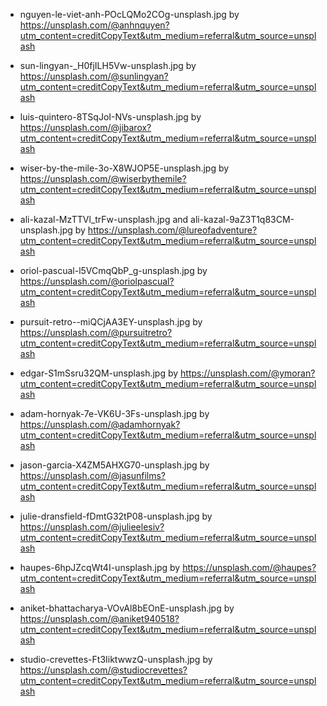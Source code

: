 - nguyen-le-viet-anh-POcLQMo2COg-unsplash.jpg by https://unsplash.com/@anhnquyen?utm_content=creditCopyText&utm_medium=referral&utm_source=unsplash

- sun-lingyan-\_H0fjILH5Vw-unsplash.jpg by https://unsplash.com/@sunlingyan?utm_content=creditCopyText&utm_medium=referral&utm_source=unsplash

- luis-quintero-8TSqJoI-NVs-unsplash.jpg by https://unsplash.com/@jibarox?utm_content=creditCopyText&utm_medium=referral&utm_source=unsplash

- wiser-by-the-mile-3o-X8WJOP5E-unsplash.jpg by https://unsplash.com/@wiserbythemile?utm_content=creditCopyText&utm_medium=referral&utm_source=unsplash

- ali-kazal-MzTTVl_trFw-unsplash.jpg and ali-kazal-9aZ3T1q83CM-unsplash.jpg by https://unsplash.com/@lureofadventure?utm_content=creditCopyText&utm_medium=referral&utm_source=unsplash

- oriol-pascual-l5VCmqQbP_g-unsplash.jpg by https://unsplash.com/@oriolpascual?utm_content=creditCopyText&utm_medium=referral&utm_source=unsplash

- pursuit-retro--miQCjAA3EY-unsplash.jpg by https://unsplash.com/@pursuitretro?utm_content=creditCopyText&utm_medium=referral&utm_source=unsplash

- edgar-S1mSsru32QM-unsplash.jpg by https://unsplash.com/@ymoran?utm_content=creditCopyText&utm_medium=referral&utm_source=unsplash

- adam-hornyak-7e-VK6U-3Fs-unsplash.jpg by https://unsplash.com/@adamhornyak?utm_content=creditCopyText&utm_medium=referral&utm_source=unsplash

- jason-garcia-X4ZM5AHXG70-unsplash.jpg by https://unsplash.com/@jasunfilms?utm_content=creditCopyText&utm_medium=referral&utm_source=unsplash

- julie-dransfield-fDmtG32tP08-unsplash.jpg by https://unsplash.com/@julieelesiv?utm_content=creditCopyText&utm_medium=referral&utm_source=unsplash

- haupes-6hpJZcqWt4I-unsplash.jpg by https://unsplash.com/@haupes?utm_content=creditCopyText&utm_medium=referral&utm_source=unsplash

- aniket-bhattacharya-VOvAl8bEOnE-unsplash.jpg by https://unsplash.com/@aniket940518?utm_content=creditCopyText&utm_medium=referral&utm_source=unsplash

- studio-crevettes-Ft3IiktwwzQ-unsplash.jpg by https://unsplash.com/@studiocrevettes?utm_content=creditCopyText&utm_medium=referral&utm_source=unsplash
